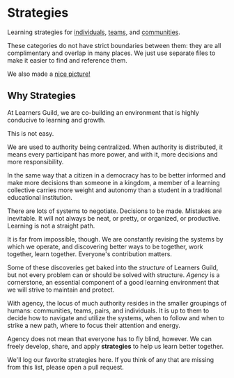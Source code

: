 # Strategies

Learning strategies for [individuals](Individual.md), [teams](Team.md), and [communities](Community.md).

These categories do not have strict boundaries between them: they are all complimentary and overlap in many places. We just use separate files to make it easier to find and reference them.

We also made a [nice picture!](Strategies/Manifesto.md)

## Why Strategies

At Learners Guild, we are co-building an environment that is highly conducive to learning and growth.

This is not easy.

We are used to authority being centralized. When authority is distributed, it means every participant has more power, and with it, more decisions and more responsibility.

In the same way that a citizen in a democracy has to be better informed and make more decisions than someone in a kingdom, a member of a learning collective carries more weight and autonomy than a student in a traditional educational institution.

There are lots of systems to negotiate. Decisions to be made. Mistakes are inevitable. It will not always be neat, or pretty, or organized, or productive. Learning is not a straight path.

It is far from impossible, though. We are constantly revising the systems by which we operate, and discovering better ways to be together, work together, learn together. Everyone's contribution matters.

Some of these discoveries get baked into the _structure_ of Learners Guild, but not every problem can or should be solved with structure. _Agency_ is a cornerstone, an essential component of a good learning environment that we will strive to maintain and protect.

With agency, the locus of much authority resides in the smaller groupings of humans: communities, teams, pairs, and individuals. It is up to them to decide how to navigate and utilize the systems, when to follow and when to strike a new path, where to focus their attention and energy.

Agency does not mean that everyone has to fly blind, however. We can freely develop, share, and apply **strategies** to help us learn better together.

We'll log our favorite strategies here. If you think of any that are missing from this list, please open a pull request.
